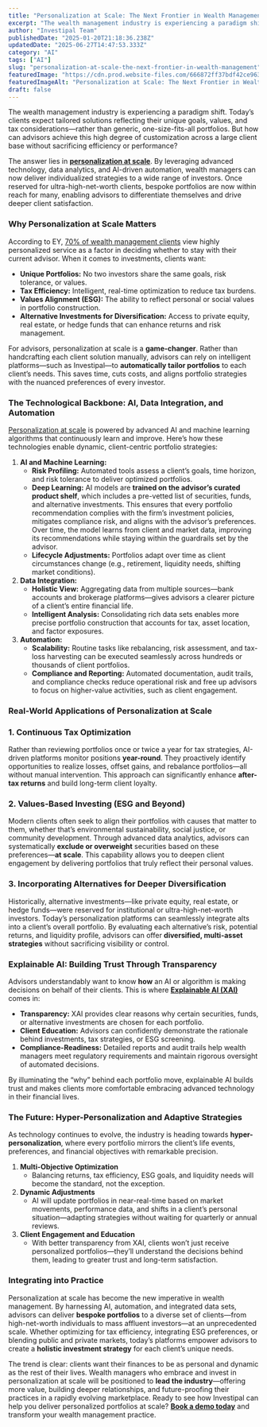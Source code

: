 ```yaml
---
title: "Personalization at Scale: The Next Frontier in Wealth Management"
excerpt: "The wealth management industry is experiencing a paradigm shift. Today’s clients expect tailored solutions reflecting their unique goals, values, and tax considerations-rather than generic, one-size-fits-all portfolios."
author: "Investipal Team"
publishedDate: "2025-01-20T21:18:36.238Z"
updatedDate: "2025-06-27T14:47:53.333Z"
category: "AI"
tags: ["AI"]
slug: "personalization-at-scale-the-next-frontier-in-wealth-management"
featuredImage: "https://cdn.prod.website-files.com/666872ff37bdf42ce9637d77/678ebda814f9416704596e79_Personalization%20at%20Scale%20The%20Next%20Frontier%20in%20Wealth%20Management.png"
featuredImageAlt: "Personalization at Scale: The Next Frontier in Wealth Management"
draft: false
---
```

<p id="">The wealth management industry is experiencing a paradigm shift. Today’s clients expect tailored solutions reflecting their unique goals, values, and tax considerations—rather than generic, one-size-fits-all portfolios. But how can advisors achieve this high degree of customization across a large client base without sacrificing efficiency or performance?</p><p id="">The answer lies in <a rel="noopener noreferrer" target="_blank" href="https://www.wealthmanagement.com/technology/personalization-scale-here" id=""><strong id="">personalization at scale</strong></a>. By leveraging advanced technology, data analytics, and AI-driven automation, wealth managers can now deliver individualized strategies to a wide range of investors. Once reserved for ultra-high-net-worth clients, bespoke portfolios are now within reach for many, enabling advisors to differentiate themselves and drive deeper client satisfaction.</p><h3 id="">Why Personalization at Scale Matters</h3><p id="">According to EY, <a rel="noopener noreferrer" target="_blank" href="https://www.envestnet.com/wealth-management/how-scale-growth-2024" id="">70% of wealth management clients</a> view highly personalized service as a factor in deciding whether to stay with their current advisor. When it comes to investments, clients want:</p><ul id=""><li id=""><strong id="">Unique Portfolios:</strong> No two investors share the same goals, risk tolerance, or values.</li><li id=""><strong id="">Tax Efficiency:</strong> Intelligent, real-time optimization to reduce tax burdens.</li><li id=""><strong id="">Values Alignment (ESG):</strong> The ability to reflect personal or social values in portfolio construction.</li><li id=""><strong id="">Alternative Investments for Diversification:</strong> Access to private equity, real estate, or hedge funds that can enhance returns and risk management.</li></ul><p id="">For advisors, personalization at scale is a <strong id="">game-changer</strong>. Rather than handcrafting each client solution manually, advisors can rely on intelligent platforms—such as Investipal—to <strong id="">automatically tailor portfolios</strong> to each client’s needs. This saves time, cuts costs, and aligns portfolio strategies with the nuanced preferences of every investor.</p><h3 id="">The Technological Backbone: AI, Data Integration, and Automation</h3><p id=""><a href="/blog/how-ai-is-unlocking-personalization-at-scale-in-wealth-management" id="">Personalization at scale</a> is powered by advanced AI and machine learning algorithms that continuously learn and improve. Here’s how these technologies enable dynamic, client-centric portfolio strategies:</p><ol id=""><li id=""><strong id="">AI and Machine Learning:</strong><ul id=""><li id=""><strong id="">Risk Profiling:</strong> Automated tools assess a client’s goals, time horizon, and risk tolerance to deliver optimized portfolios.</li><li id=""><strong id="">Deep Learning:</strong> AI models are <strong id="">trained on the advisor’s curated product shelf</strong>, which includes a pre-vetted list of securities, funds, and alternative investments. This ensures that every portfolio recommendation complies with the firm’s investment policies, mitigates compliance risk, and aligns with the advisor’s preferences. Over time, the model learns from client and market data, improving its recommendations while staying within the guardrails set by the advisor.</li><li id=""><strong id="">Lifecycle Adjustments:</strong> Portfolios adapt over time as client circumstances change (e.g., retirement, liquidity needs, shifting market conditions).</li></ul></li><li id=""><strong id="">Data Integration:</strong><ul id=""><li id=""><strong id="">Holistic View:</strong> Aggregating data from multiple sources—bank accounts and brokerage platforms—gives advisors a clearer picture of a client’s entire financial life.</li><li id=""><strong id="">Intelligent Analysis:</strong> Consolidating rich data sets enables more precise portfolio construction that accounts for tax, asset location, and factor exposures.</li></ul></li><li id=""><strong id="">Automation:</strong><ul id=""><li id=""><strong id="">Scalability:</strong> Routine tasks like rebalancing, risk assessment, and tax-loss harvesting can be executed seamlessly across hundreds or thousands of client portfolios.</li><li id=""><strong id="">Compliance and Reporting:</strong> Automated documentation, audit trails, and compliance checks reduce operational risk and free up advisors to focus on higher-value activities, such as client engagement.</li></ul></li></ol><h3 id="">Real-World Applications of Personalization at Scale</h3><h3 id="">1. Continuous Tax Optimization</h3><p id="">Rather than reviewing portfolios once or twice a year for tax strategies, AI-driven platforms monitor positions <strong id="">year-round</strong>. They proactively identify opportunities to realize losses, offset gains, and rebalance portfolios—all without manual intervention. This approach can significantly enhance <strong id="">after-tax returns</strong> and build long-term client loyalty.</p><h3 id="">2. Values-Based Investing (ESG and Beyond)</h3><p id="">Modern clients often seek to align their portfolios with causes that matter to them, whether that’s environmental sustainability, social justice, or community development. Through advanced data analytics, advisors can systematically <strong id="">exclude or overweight</strong> securities based on these preferences—<strong id="">at scale</strong>. This capability allows you to deepen client engagement by delivering portfolios that truly reflect their personal values.</p><h3 id="">3. Incorporating Alternatives for Deeper Diversification</h3><p id="">Historically, alternative investments—like private equity, real estate, or hedge funds—were reserved for institutional or ultra-high-net-worth investors. Today’s personalization platforms can seamlessly integrate alts into a client’s overall portfolio. By evaluating each alternative’s risk, potential returns, and liquidity profile, advisors can offer <strong id="">diversified, multi-asset strategies</strong> without sacrificing visibility or control.</p><h3 id="">Explainable AI: Building Trust Through Transparency</h3><p id="">Advisors understandably want to know <strong id="">how</strong> an AI or algorithm is making decisions on behalf of their clients. This is where <a href="/blog/the-role-of-explainable-ai-in-enhancing-regulatory-compliance-and-client-trust" id=""><strong id="">Explainable AI (XAI)</strong></a> comes in:</p><ul id=""><li id=""><strong id="">Transparency:</strong> XAI provides clear reasons why certain securities, funds, or alternative investments are chosen for each portfolio.</li><li id=""><strong id="">Client Education:</strong> Advisors can confidently demonstrate the rationale behind investments, tax strategies, or ESG screening.</li><li id=""><strong id="">Compliance-Readiness:</strong> Detailed reports and audit trails help wealth managers meet regulatory requirements and maintain rigorous oversight of automated decisions.</li></ul><p id="">By illuminating the “why” behind each portfolio move, explainable AI builds trust and makes clients more comfortable embracing advanced technology in their financial lives.</p><h3 id="">The Future: Hyper-Personalization and Adaptive Strategies</h3><p id="">As technology continues to evolve, the industry is heading towards <strong id="">hyper-personalization</strong>, where every portfolio mirrors the client’s life events, preferences, and financial objectives with remarkable precision.</p><ol id=""><li id=""><strong id="">Multi-Objective Optimization</strong><ul id=""><li id="">Balancing returns, tax efficiency, ESG goals, and liquidity needs will become the standard, not the exception.</li></ul></li><li id=""><strong id="">Dynamic Adjustments</strong><ul id=""><li id="">AI will update portfolios in near-real-time based on market movements, performance data, and shifts in a client’s personal situation—adapting strategies without waiting for quarterly or annual reviews.</li></ul></li><li id=""><strong id="">Client Engagement and Education</strong><ul id=""><li id="">With better transparency from XAI, clients won’t just receive personalized portfolios—they’ll understand the decisions behind them, leading to greater trust and long-term satisfaction.</li></ul></li></ol><h3 id="">Integrating into Practice</h3><p id="">Personalization at scale has become the new imperative in wealth management. By harnessing AI, automation, and integrated data sets, advisors can deliver <strong id="">bespoke portfolios</strong> to a diverse set of clients—from high-net-worth individuals to mass affluent investors—at an unprecedented scale. Whether optimizing for tax efficiency, integrating ESG preferences, or blending public and private markets, today’s platforms empower advisors to create a <strong id="">holistic investment strategy</strong> for each client’s unique needs.</p><p id="">The trend is clear: clients want their finances to be as personal and dynamic as the rest of their lives. Wealth managers who embrace and invest in personalization at scale will be positioned to <strong id="">lead the industry</strong>—offering more value, building deeper relationships, and future-proofing their practices in a rapidly evolving marketplace. Ready to see how Investipal can help you deliver personalized portfolios at scale? <a href="/book-a-demo" id=""><strong id="">Book a demo today</strong></a> and transform your wealth management practice.</p>